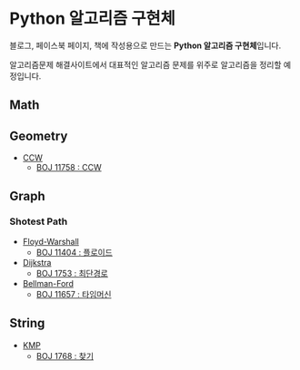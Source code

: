 # Python 알고리즘 구현체

블로그, 페이스북 페이지, 책에 작성용으로 만드는 **Python 알고리즘 구현체**입니다.

알고리즘문제 해결사이트에서 대표적인 알고리즘 문제를 위주로 알고리즘을 정리할 예정입니다.

## Math

## Geometry

- [CCW](/geometry/ccw.py)
  - [BOJ 11758 : CCW](https://www.acmicpc.net/problem/11758)

## Graph

### Shotest Path

- [Floyd-Warshall](/graph/shortest_path/floyd_warshall.py)
  - [BOJ 11404 : 플로이드](https://www.acmicpc.net/problem/11404)
- [Dijkstra](graph/shortest_path/dijkstra.py)
  - [BOJ 1753 : 최단경로](https://www.acmicpc.net/problem/1753)
- [Bellman-Ford](/graph/shortest_path/bellman_ford.py)
  - [BOJ 11657 : 타임머신](https://www.acmicpc.net/problem/11657)

## String

- [KMP](/string/kmp.py)
  - [BOJ 1768 : 찾기](https://www.acmicpc.net/problem/1786)